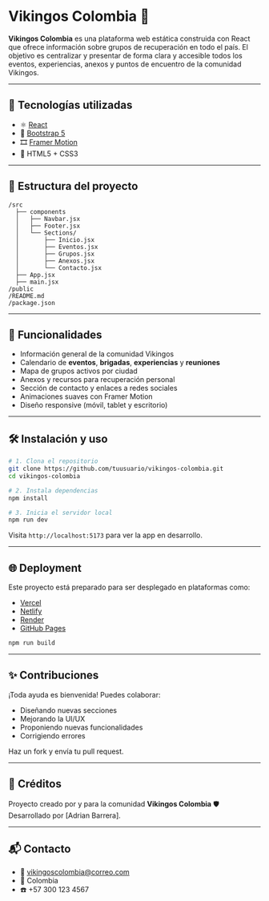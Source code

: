 
# Vikingos Colombia 🌄

**Vikingos Colombia** es una plataforma web estática construida con React que ofrece información sobre grupos de recuperación en todo el país. El objetivo es centralizar y presentar de forma clara y accesible todos los eventos, experiencias, anexos y puntos de encuentro de la comunidad Vikingos.

---

## 🚀 Tecnologías utilizadas

- ⚛️ [React](https://reactjs.org/)
- 🎨 [Bootstrap 5](https://getbootstrap.com/)
- 🎞️ [Framer Motion](https://www.framer.com/motion/)
- 💅 HTML5 + CSS3

---

## 🧱 Estructura del proyecto

```
/src
  ├── components
  │   ├── Navbar.jsx
  │   ├── Footer.jsx
  │   └── Sections/
  │       ├── Inicio.jsx
  │       ├── Eventos.jsx
  │       ├── Grupos.jsx
  │       ├── Anexos.jsx
  │       └── Contacto.jsx
  ├── App.jsx
  ├── main.jsx
/public
/README.md
/package.json
```

---

## 📸 Funcionalidades

- Información general de la comunidad Vikingos
- Calendario de **eventos**, **brigadas**, **experiencias** y **reuniones**
- Mapa de grupos activos por ciudad
- Anexos y recursos para recuperación personal
- Sección de contacto y enlaces a redes sociales
- Animaciones suaves con Framer Motion
- Diseño responsive (móvil, tablet y escritorio)

---

## 🛠 Instalación y uso

```bash
# 1. Clona el repositorio
git clone https://github.com/tuusuario/vikingos-colombia.git
cd vikingos-colombia

# 2. Instala dependencias
npm install

# 3. Inicia el servidor local
npm run dev
```

Visita `http://localhost:5173` para ver la app en desarrollo.

---

## 🌐 Deployment

Este proyecto está preparado para ser desplegado en plataformas como:

- [Vercel](https://vercel.com/)
- [Netlify](https://www.netlify.com/)
- [Render](https://www.render.com/)
- [GitHub Pages](https://pages.github.com/)

```bash
npm run build
```

---

## ✨ Contribuciones

¡Toda ayuda es bienvenida! Puedes colaborar:
- Diseñando nuevas secciones
- Mejorando la UI/UX
- Proponiendo nuevas funcionalidades
- Corrigiendo errores

Haz un fork y envía tu pull request.

---

## 🤝 Créditos

Proyecto creado por y para la comunidad **Vikingos Colombia** 🛡  
Desarrollado por [Adrian Barrera].

---

## 📬 Contacto

- 📧 vikingoscolombia@correo.com
- 📍 Colombia
- ☎️ +57 300 123 4567
